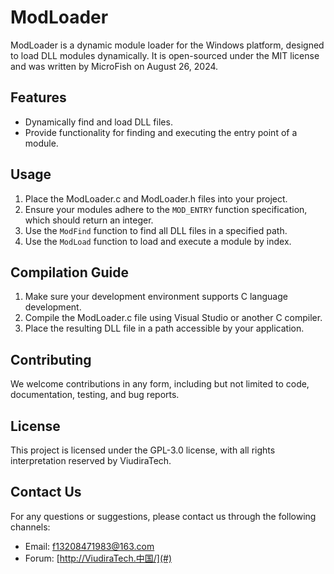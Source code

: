 # ModLoader

ModLoader is a dynamic module loader for the Windows platform, designed to load DLL modules dynamically. It is open-sourced under the MIT license and was written by MicroFish on August 26, 2024.

## Features

- Dynamically find and load DLL files.
- Provide functionality for finding and executing the entry point of a module.

## Usage

1. Place the ModLoader.c and ModLoader.h files into your project.
2. Ensure your modules adhere to the `MOD_ENTRY` function specification, which should return an integer.
3. Use the `ModFind` function to find all DLL files in a specified path.
4. Use the `ModLoad` function to load and execute a module by index.

## Compilation Guide

1. Make sure your development environment supports C language development.
2. Compile the ModLoader.c file using Visual Studio or another C compiler.
3. Place the resulting DLL file in a path accessible by your application.

## Contributing

We welcome contributions in any form, including but not limited to code, documentation, testing, and bug reports.

## License

This project is licensed under the GPL-3.0 license, with all rights interpretation reserved by ViudiraTech.

## Contact Us

For any questions or suggestions, please contact us through the following channels:
- Email: [f13208471983@163.com](mailto:f13208471983@163.com)
- Forum: [http://ViudiraTech.中国/](#)
